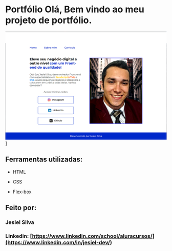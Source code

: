 # Portfólio Olá, Bem vindo ao meu projeto de portfólio.

![image](https://github.com/JesielDevz/portfolio-inicio/blob/main/portfolio.png)]

## Ferramentas utilizadas:

* HTML

* CSS

* Flex-box

## Feito por:

### Jesiel Silva

### Linkedin: [https://www.linkedin.com/school/aluracursos/](https://www.linkedin.com/in/jesiel-dev/)

